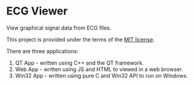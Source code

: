 # ECG Viewer

View graphical signal data from ECG files.

This project is provided under the terms of the [MIT license](http://choosealicense.com/licenses/mit/).

There are three applications:

1. QT App - written using C++ and the QT framework.
2. Web App - written using JS and HTML to viewed in a web browser.
3. Win32 App - written using pure C and Win32 API to run on Windows.
